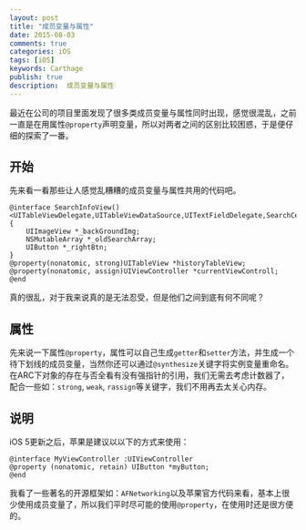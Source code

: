 ```yaml
---
layout: post
title: "成员变量与属性"
date: 2015-08-03
comments: true
categories: iOS
tags: [iOS]
keywords: Carthage
publish: true
description:  成员变量与属性
---
```

最近在公司的项目里面发现了很多类成员变量与属性同时出现，感觉很混乱，之前一直是在用属性`@property`声明变量，所以对两者之间的区别比较困惑，于是便仔细的探索了一番。

## 开始
先来看一看那些让人感觉乱糟糟的成员变量与属性共用的代码吧。
```
@interface SearchInfoView()<UITableViewDelegate,UITableViewDataSource,UITextFieldDelegate,SearchCellDelegate> 
{
    UIImageView *_backGroundImg;
    NSMutableArray *_oldSearchArray; 
    UIButton *_rightBtn;
}
@property(nonatomic, strong)UITableView *historyTableView;
@property(nonatomic, assign)UIViewController *currentViewControll;
@end
```

真的很乱，对于我来说真的是无法忍受，但是他们之间到底有何不同呢？

## 属性
先来说一下属性`@property`，属性可以自己生成`getter`和`setter`方法，并生成一个待下划线的成员变量，当然你还可以通过`@synthesize`关键字将实例变量重命名。在ARC下对象的存在与否全看有没有强指针的引用，我们无需去考虑计数器了，配合一些如：`strong`, `weak`, `rassign`等关键字，我们不用再去太关心内存。

## 说明
iOS 5更新之后，苹果是建议以以下的方式来使用：
```
@interface MyViewController :UIViewController
@property (nonatomic, retain) UIButton *myButton;
@end
```

我看了一些著名的开源框架如：`AFNetworking`以及苹果官方代码来看，基本上很少使用成员变量了，所以我们平时尽可能的使用`@property`，在使用时还是很方便的。


